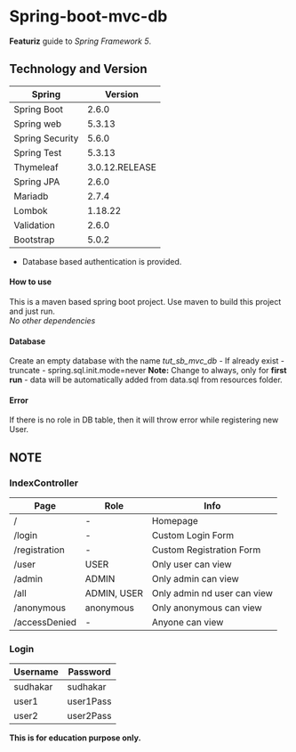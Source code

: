 # Spring-boot-mvc-db

__Featuriz__ guide to *Spring Framework 5*.

## Technology and Version

| __Spring__ | __Version__ |
| --- | --- |
| Spring Boot | 2.6.0 |
| Spring web | 5.3.13 |
| Spring Security | 5.6.0 |
| Spring Test | 5.3.13 |
| Thymeleaf | 3.0.12.RELEASE |
| Spring JPA | 2.6.0 |
| Mariadb | 2.7.4 |
| Lombok | 1.18.22 |
| Validation | 2.6.0 |
| Bootstrap | 5.0.2 |

- Database based authentication is provided.

#### How to use
This is a maven based spring boot project. Use maven to build this project and just run.  
_No other dependencies_

#### Database
Create an empty database with the name _tut_sb_mvc_db_ 
    - If already exist - truncate 
    - spring.sql.init.mode=never    __Note:__ Change to always, only for __first run__
    - data will be automatically added from data.sql from resources folder.
    
#### Error
If there is no role in DB table, then it will throw error while registering new User.

## NOTE

### IndexController
| __Page__ | __Role__ | __Info__ |
| --- | --- | --- |
| / | - | Homepage |
| /login | - | Custom Login Form |
| /registration | - | Custom Registration Form |
| /user | USER | Only user can view |
| /admin | ADMIN | Only admin can view |
| /all | ADMIN, USER | Only admin nd user can view |
| /anonymous | anonymous | Only anonymous can view |
| /accessDenied | - | Anyone can view |


### Login

| __Username__ | __Password__ |
| --- | --- |
| sudhakar | sudhakar |
| user1 | user1Pass |
| user2 | user2Pass |

__This is for education purpose only.__